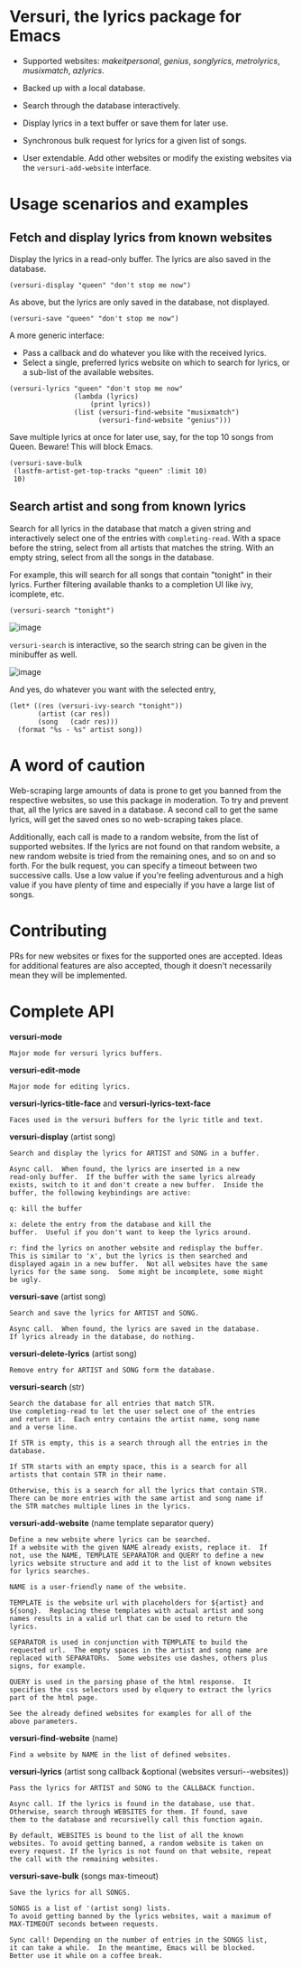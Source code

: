 # Versuri, the lyrics package for Emacs

- Supported websites: _makeitpersonal_, _genius_, _songlyrics_, _metrolyrics_,
_musixmatch_, _azlyrics_.

- Backed up with a local database.

- Search through the database interactively.

- Display lyrics in a text buffer or save them for later use.

- Synchronous bulk request for lyrics for a given list of songs.

- User extendable. Add other websites or modify the existing websites via the
`versuri-add-website` interface.

# Usage scenarios and examples

## Fetch and display lyrics from known websites

Display the lyrics in a read-only buffer. The lyrics are also saved in the database.
```emacs-lisp
(versuri-display "queen" "don't stop me now")
```

As above, but the lyrics are only saved in the database, not displayed.
```emacs-lisp
(versuri-save "queen" "don't stop me now")
```

A more generic interface:
- Pass a callback and do whatever you like with the received lyrics.
- Select a single, preferred lyrics website on which to search for lyrics, or a sub-list
of the available websites.
```emacs-lisp
(versuri-lyrics "queen" "don't stop me now"
                (lambda (lyrics)
                    (print lyrics))
                (list (versuri-find-website "musixmatch")
                      (versuri-find-website "genius")))
```

Save multiple lyrics at once for later use, say, for the top 10 songs from Queen.
Beware! This will block Emacs.
```emacs-lisp
(versuri-save-bulk
 (lastfm-artist-get-top-tracks "queen" :limit 10)
 10)
```

## Search artist and song from known lyrics

Search for all lyrics in the database that match a given string and
interactively select one of the entries with `completing-read`. With a
space before the string, select from all artists that matches the
string. With an empty string, select from all the songs in the
database.

For example, this will search for all songs that contain "tonight" in
their lyrics. Further filtering available thanks to a completion UI
like ivy, icomplete, etc.

```emacs-lisp
(versuri-search "tonight")
```
![image](https://user-images.githubusercontent.com/8273519/73678593-595b2780-46c1-11ea-9370-c53a0bb1158c.png)

`versuri-search` is interactive, so the search string can be given in
the minibuffer as well.

![image](https://user-images.githubusercontent.com/8273519/73678604-5f510880-46c1-11ea-95b0-df43d1f4fb66.png)

And yes, do whatever you want with the selected entry,
```emacs-lisp
(let* ((res (versuri-ivy-search "tonight"))
       (artist (car res))
       (song   (cadr res)))
  (format "%s - %s" artist song))
```

# A word of caution

Web-scraping large amounts of data is prone to get you banned from the
respective websites, so use this package in moderation. To try and prevent that,
all the lyrics are saved in a database. A second call to get the same lyrics,
will get the saved ones so no web-scraping takes place.

Additionally, each call is made to a random website, from the list of supported
websites. If the lyrics are not found on that random website, a new random
website is tried from the remaining ones, and so on and so forth. For the bulk
request, you can specify a timeout between two successive calls. Use a low value
if you're feeling adventurous and a high value if you have plenty of time and
especially if you have a large list of songs.

# Contributing

PRs for new websites or fixes for the supported ones are accepted. Ideas for
additional features are also accepted, though it doesn't necessarily mean they
will be implemented.

# Complete API

**versuri-mode**

    Major mode for versuri lyrics buffers.

**versuri-edit-mode**

    Major mode for editing lyrics.

**versuri-lyrics-title-face** and **versuri-lyrics-text-face**

    Faces used in the versuri buffers for the lyric title and text.

**versuri-display** (artist song)

    Search and display the lyrics for ARTIST and SONG in a buffer.

    Async call.  When found, the lyrics are inserted in a new
    read-only buffer.  If the buffer with the same lyrics already
    exists, switch to it and don't create a new buffer.  Inside the
    buffer, the following keybindings are active:

    q: kill the buffer

    x: delete the entry from the database and kill the
    buffer.  Useful if you don't want to keep the lyrics around.

    r: find the lyrics on another website and redisplay the buffer.
    This is similar to 'x', but the lyrics is then searched and
    displayed again in a new buffer.  Not all websites have the same
    lyrics for the same song.  Some might be incomplete, some might
    be ugly.

**versuri-save** (artist song)

    Search and save the lyrics for ARTIST and SONG.

    Async call.  When found, the lyrics are saved in the database.
    If lyrics already in the database, do nothing.

**versuri-delete-lyrics** (artist song)

    Remove entry for ARTIST and SONG form the database.

**versuri-search** (str)

    Search the database for all entries that match STR.
    Use completing-read to let the user select one of the entries
    and return it.  Each entry contains the artist name, song name
    and a verse line.

    If STR is empty, this is a search through all the entries in the
    database.

    If STR starts with an empty space, this is a search for all
    artists that contain STR in their name.

    Otherwise, this is a search for all the lyrics that contain STR.
    There can be more entries with the same artist and song name if
    the STR matches multiple lines in the lyrics.

**versuri-add-website** (name template separator query)

    Define a new website where lyrics can be searched.
    If a website with the given NAME already exists, replace it.  If
    not, use the NAME, TEMPLATE SEPARATOR and QUERY to define a new
    lyrics website structure and add it to the list of known websites
    for lyrics searches.

    NAME is a user-friendly name of the website.

    TEMPLATE is the website url with placeholders for ${artist} and
    ${song}.  Replacing these templates with actual artist and song
    names results in a valid url that can be used to return the
    lyrics.

    SEPARATOR is used in conjunction with TEMPLATE to build the
    requested url.  The empty spaces in the artist and song name are
    replaced with SEPARATORs.  Some websites use dashes, others plus
    signs, for example.

    QUERY is used in the parsing phase of the html response.  It
    specifies the css selectors used by elquery to extract the lyrics
    part of the html page.

    See the already defined websites for examples for all of the
    above parameters.

**versuri-find-website** (name)

    Find a website by NAME in the list of defined websites.

**versuri-lyrics** (artist song callback &optional (websites versuri--websites))

    Pass the lyrics for ARTIST and SONG to the CALLBACK function.

    Async call. If the lyrics is found in the database, use that.
    Otherwise, search through WEBSITES for them. If found, save
    them to the database and recursivelly call this function again.

    By default, WEBSITES is bound to the list of all the known
    websites. To avoid getting banned, a random website is taken on
    every request. If the lyrics is not found on that website, repeat
    the call with the remaining websites.
      
**versuri-save-bulk** (songs max-timeout)

    Save the lyrics for all SONGS.

    SONGS is a list of '(artist song) lists.
    To avoid getting banned by the lyrics websites, wait a maximum of
    MAX-TIMEOUT seconds between requests.

    Sync call! Depending on the number of entries in the SONGS list,
    it can take a while.  In the meantime, Emacs will be blocked.
    Better use it while on a coffee break.
